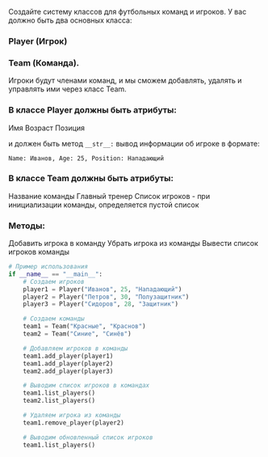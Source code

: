 Создайте систему классов для футбольных команд и игроков. У вас должно быть два основных класса:

### Player (Игрок) 
### Team (Команда).

Игроки будут членами команд, и мы сможем добавлять, удалять и управлять ими через класс Team.

### В классе Player должны быть атрибуты:
Имя
Возраст
Позиция

и должен быть метод `__str__:` вывод информации об игроке в формате:

```Name: Иванов, Age: 25, Position: Нападающий```

### В классе Team должны быть атрибуты:
Название команды
Главный тренер
Список игроков - при инициализации команды, определяется пустой список

### Методы:

Добавить игрока в команду
Убрать игрока из команды
Вывести список игроков команды

```python
# Пример использования
if __name__ == "__main__":
    # Создаем игроков
    player1 = Player("Иванов", 25, "Нападающий")
    player2 = Player("Петров", 30, "Полузащитник")
    player3 = Player("Сидоров", 28, "Защитник")

    # Создаем команды
    team1 = Team("Красные", "Краснов")
    team2 = Team("Синие", "Синёв")

    # Добавляем игроков в команды
    team1.add_player(player1)
    team1.add_player(player2)
    team2.add_player(player3)

    # Выводим список игроков в командах
    team1.list_players()
    team2.list_players()

    # Удаляем игрока из команды
    team1.remove_player(player2)

    # Выводим обновленный список игроков
    team1.list_players()
```